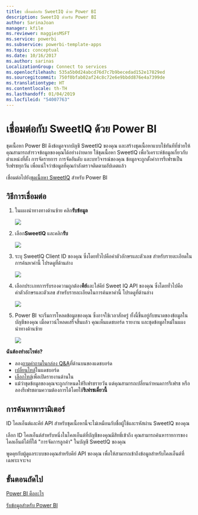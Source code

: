 ```yaml
---
title: เชื่อมต่อกับ SweetIQ ด้วย Power BI
description: SweetIQ สำหรับ Power BI
author: SarinaJoan
manager: kfile
ms.reviewer: maggiesMSFT
ms.service: powerbi
ms.subservice: powerbi-template-apps
ms.topic: conceptual
ms.date: 10/16/2017
ms.author: sarinas
LocalizationGroup: Connect to services
ms.openlocfilehash: 535a5b0d24abcd76d7c7b9becedad152e17829ed
ms.sourcegitcommit: 750f0bfab02af24c8c72e6e9bbdd876e4a7399de
ms.translationtype: HT
ms.contentlocale: th-TH
ms.lasthandoff: 01/04/2019
ms.locfileid: "54007763"
---
```

# <a name="connect-to-sweetiq-with-power-bi"></a>เชื่อมต่อกับ SweetIQ ด้วย Power BI
ชุดเนื้อหา Power BI ดึงข้อมูลจากบัญชี SweetIQ ของคุณ และสร้างชุดเนื้อหาแบบใช้ทันทีที่ช่วยให้คุณสามารถสำรวจข้อมูลของคุณได้อย่างง่ายดาย ใช้ชุดเนื้อหา SweetIQ เพื่อวิเคราะห์ข้อมูลเกี่ยวกับตำแหน่งที่ตั้ง การจัดรายการ การจัดอันดับ และบทวิจารณ์ของคุณ ข้อมูลจะถูกตั้งค่าการรีเฟรชเป็นรีเฟรชทุกวัน เพื่อแน่ใจว่าข้อมูลที่คุณกำลังตรวจติดตามอัปเดตแล้ว

เชื่อมต่อไปยัง[ชุดเนื้อหา SweetIQ](https://app.powerbi.com/groups/me/getdata/services/sweetiq) สำหรับ Power BI

## <a name="how-to-connect"></a>วิธีการเชื่อมต่อ
1. ในแผงนำทางทางด้านซ้าย คลิก**รับข้อมูล**
   
    ![](media/service-connect-to-sweetiq/getdata.png)
2. เลือก**SweetIQ** และคลิก**รับ**
   
    ![](media/service-connect-to-sweetiq/sweetiq.png)
3. ระบุ SweetIQ Client ID ของคุณ ซึ่งโดยทั่วไปคือค่าตัวอักษรและตัวเลข สำหรับรายละเอียดในการค้นหาค่านี้ โปรดดูที่ด้านล่าง
   
    ![](media/service-connect-to-sweetiq/parameter.png)
4. เลือกประเภทการรับรองความถูกต้อง**คีย์**และใส่คีย์ Sweet IQ API ของคุณ ซึ่งโดยทั่วไปคือค่าตัวอักษรและตัวเลข สำหรับรายละเอียดในการค้นหาค่านี้ โปรดดูที่ด้านล่าง
   
    ![](media/service-connect-to-sweetiq/credentials.png)
5. Power BI จะเริ่มการโหลดข้อมูลของคุณ ซึ่งอาจใช้เวลาสักครู่ ทั้งนี้ขึ้นอยู่กับขนาดของข้อมูลในบัญชีของคุณ เมื่อดาวน์โหลดเสร็จสิ้นแล้ว คุณเห็นแดชบอร์ด รายงาน และชุดข้อมูลใหม่ในแผงนำทางด้านซ้าย
   
    ![](media/service-connect-to-sweetiq/dashboard.png)

**ฉันต้องทำอะไรต่อ?**

* ลอง[ถามคำถามในกล่อง Q&A](consumer/end-user-q-and-a.md)ที่ด้านบนของแดชบอร์ด
* [เปลี่ยนไทล์](service-dashboard-edit-tile.md)ในแดชบอร์ด
* [เลือกไทล์](consumer/end-user-tiles.md)เพื่อเปิดรายงานด้านใน
* แม้ว่าชุดข้อมูลของคุณจะถูกกำหนดให้รีเฟรชรายวัน แต่คุณสามารถเปลี่ยนกำหนดการรีเฟรช หรือลองรีเฟรชตามความต้องการได้โดยใช้**รีเฟรชเดี๋ยวนี้**

## <a name="finding-parameters"></a>การค้นหาพารามิเตอร์
ID ไคลเอ็นต์และคีย์ API สำหรับชุดเนื้อหานี้จะไม่เหมือนกับชื่อผู้ใช้และรหัสผ่าน SweetIQ ของคุณ

เลือก ID ไคลเอ็นต์สำหรับหนึ่งในไคลเอ็นต์ที่บัญชีของคุณมีสิทธิ์เข้าถึง คุณสามารถค้นหารายการของไคลเอ็นต์ได้ที่ใต้ "การจัดการลูกค้า" ในบัญชี SweetIQ ของคุณ

พูดคุยกับผู้ดูแลระบบของคุณสำหรับคีย์ API ของคุณ เพื่อให้สามารถเข้าถึงข้อมูลสำหรับไคลเอ็นต์ที่เฉพาะเจาะจง

## <a name="next-steps"></a>ขั้นตอนถัดไป
[Power BI คืออะไร](power-bi-overview.md)

[รับข้อมูลสำหรับ Power BI](service-get-data.md)

